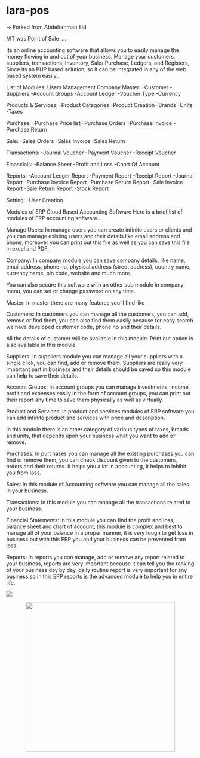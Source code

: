 # lara-pos
-> Forked from Abdelrahman Eid

//IT was Point of Sale ....


Its  an online accounting software that allows you to easily manage the money flowing in and out of your business. 
Manage your customers, suppliers, transactions, Inventory, Sale/ Purchase, Ledgers, and Registers,
 Since its an  PHP based solution, so it can be integrated in any of the web based system easily..

List of Modules:
Users Management
Company
Master:
-Customer
-Suppliers
-Account Groups
-Account Ledger
-Voucher Type
-Currency

Products & Services:
-Product Categories
-Product Creation
-Brands
-Units
-Taxes

Purchase:
-Purchase Price list
-Purchase Orders
-Purchase Invoice
-Purchase Return

Sale:
-Sales Orders
-Sales Invoice
-Sales Return

Transactions:
-Journal Voucher
-Payment Voucher
-Receipt Voucher

Financials:
-Balance Sheet
-Profit and Loss
-Chart Of Account

Reports:
-Account Ledger Report
-Payment Report
-Receipt Report
-Journal Report
-Purchase Invoice Report
-Purchase Return Report
-Sale Invoice Report
-Sale Return Report
-Stock Report

Setting:
-User Creation

Modules of ERP Cloud Based Accounting Software
Here is a brief list of modules of ERP accounting software..

Manage Users:
In manage users you can create infinite users or clients and you can manage existing users and their details like email address and phone, moreover you can print out this file as well as you can save this file in excel and PDF.

Company:
In company module you can save company details, like name, email address, phone no, physical address (street address), country name, currency name, pin code, website and much more.

You can also secure this software with an other sub module in company menu, you can set or change password on any time.

Master:
In master there are many features you’ll find like

Customers: 
In customers you can manage all the customers, you can add, remove or find them, you can also find them easily because for easy search we have developed customer code, phone no and their details.

All the details of customer will be available in this module. Print out option is also available in this module.

Suppliers:
In suppliers module you can manage all your suppliers with a single click, you can find, add or remove them. Suppliers are really very important part in business and their details should be saved so this module can help to save their details.

Account Groups:
In account groups you can manage investments, income, profit and expenses easily in the form of account groups, you can print out their report any time to save them physically as well as virtually.

Product and Services:
In product and services modules of ERP software you can add infinite product and services with price and description.

In this module there is an other category of various types of taxes, brands and units, that depends upon your business what you want to add or remove.

Purchases:
In purchases you can manage all the existing purchases you can find or remove them, you can check discount given to the customers, orders and their returns. It helps you a lot in accounting, it helps to inhibit you from loss.

Sales:
In this module of Accounting software you can manage all the sales in your business.

Transactions:
In this module you can manage all the transactions related to your business.

Financial Statements:
In this module you can find the profit and loss, balance sheet and chart of account, this module is complex and best to manage all of your balance in a proper manner, it is very tough to get loss in business but with this ERP you and your business can be prevented from loss.

Reports:
In reports you can manage, add or remove any report related to your business, reports are very important because it can tell you the ranking of your business day by day, daily routine report is very important for any business so in this ERP reports is the advanced module to help you in entire life.

<sup><img src="https://steamuserimages-a.akamaihd.net/ugc/824566056082911413/D6CF5FF8C8E7C3C693E70B02C55CD2CB0E87D740/"> </sup>
<p align="center"><img src="https://res.cloudinary.com/dtfbvvkyp/image/upload/v1566331377/laravel-logolockup-cmyk-red.svg" width="400"></p>

